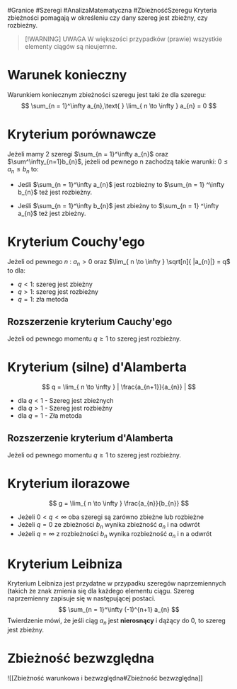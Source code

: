 #Granice #Szeregi #AnalizaMatematyczna #ZbieżnośćSzeregu
Kryteria zbieżności pomagają w określeniu czy dany szereg jest zbieżny, czy rozbieżny.

> [!WARNING] UWAGA
> W większości przypadków (prawie) wszystkie elementy ciągów są nieujemne.
# Warunek konieczny
Warunkiem koniecznym zbieżności szeregu jest taki że dla szeregu:
$$
\sum_{n = 1}^\infty a_{n},\text{         } \lim_{ n \to \infty } a_{n} = 0
$$
# Kryterium porównawcze
Jeżeli mamy 2 szeregi $\sum_{n = 1}^\infty a_{n}$ oraz $\sum^\infty_{n=1}b_{n}$, jeżeli od pewnego n zachodzą takie warunki: $0 \leq a_{n} \leq b_{n}$ to:

- Jeśli $\sum_{n = 1}^\infty a_{n}$ jest rozbieżny to  $\sum_{n = 1} ^\infty  b_{n}$ też jest rozbieżny.

- Jeśli $\sum_{n = 1}^\infty b_{n}$ jest zbieżny to $\sum_{n = 1} ^\infty a_{n}$ też jest zbieżny.
# Kryterium Couchy'ego
Jeżeli od pewnego $n$ : $a_{n} > 0$ oraz $\lim_{ n \to \infty } \sqrt[n]{ |a_{n}|} = q$ to dla:
- $q < 1$: szereg jest zbieżny
- $q > 1$: szereg jest rozbieżny
- $q = 1$: zła metoda
## Rozszerzenie kryterium Cauchy'ego
Jeżeli od pewnego momentu $q \geq 1$ to szereg jest rozbieżny. 
# Kryterium (silne) d'Alamberta
$$
q = \lim_{ n \to \infty } | \frac{a_{n+1}}{a_{n}} | 
$$
- dla $q < 1$ - Szereg jest zbieżnych
- dla $q > 1$ - Szereg jest rozbieżny
- dla $q=1$ - Zła metoda 
## Rozszerzenie kryterium d'Alamberta
Jeżeli od pewnego momentu $q \geq 1$ to szereg jest rozbieżny.
# Kryterium ilorazowe
$$
g = \lim_{ n \to \infty } \frac{a_{n}}{b_{n}}
$$
- Jeżeli $0 < q < \infty$ oba szeregi są zarówno zbieżne lub rozbieżne
- Jeżeli $q = 0$ ze zbieżności $b_{n}$ wynika zbieżność $a_{n}$ i na odwrót
- Jeżeli $q = \infty$ z rozbieżności $b_{n}$ wynika rozbieżność $a_{n}$ i n a odwrót
# Kryterium Leibniza
Kryterium Leibniza jest przydatne w przypadku szeregów naprzemiennych (takich że znak zmienia się dla każdego elementu ciągu. Szereg naprzemienny zapisuje się w następującej postaci.
$$
\sum_{n = 1}^\infty (-1)^{n+1} a_{n}
$$
Twierdzenie mówi, że jeśli ciąg $a_{n}$ jest **nierosnący** i dążący do $0$, to szereg jest zbieżny.
# Zbieżność bezwzględna
![[Zbieżność warunkowa i bezwzględna#Zbieżność bezwzględna]]
